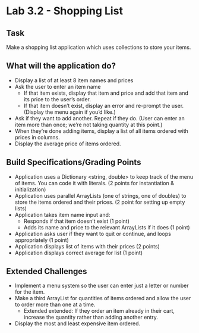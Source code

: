 # Lab 3.2 - Shopping List
## Task
Make a shopping list application which uses collections to store your items.

## What will the application do?
* Display a list of at least 8 item names and prices
* Ask the user to enter an item name
  * If that item exists, display that item and price and add that item and its price to the user’s order.
  * If that item doesn’t exist, display an error and re-prompt the user. (Display the menu again if you’d like.)
* Ask if they want to add another. Repeat if they do. (User can enter an item more than once; we’re not taking quantity at this point.)
* When they’re done adding items, display a list of all items ordered with prices in columns.
* Display the average price of items ordered.

## Build Specifications/Grading Points
* Application uses a Dictionary <string, double> to keep track of the menu of items. You can code it with literals. (2 points for instantiation & initialization)
* Application uses parallel ArrayLists (one of strings, one of doubles) to store the items ordered and their prices. (2 point for setting up empty lists)
* Application takes item name input and:
  * Responds if that item doesn’t exist (1 point)
  * Adds its name and price to the relevant ArrayLists if it does (1 point)
* Application asks user if they want to quit or continue, and loops appropriately (1 point)
* Application displays list of items with their prices (2 points)
* Application displays correct average for list (1 point)

## Extended Challenges
* Implement a menu system so the user can enter just a letter or number for the item.
* Make a third ArrayList for quantities of items ordered and allow the user to order more than one at a time.
  * Extended extended: If they order an item already in their cart, increase the quantity rather than adding another entry.
* Display the most and least expensive item ordered.
